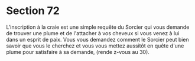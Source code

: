 # Section 72

L'inscription à la craie est une simple requête du Sorcier qui vous
demande de  trouver une plume et de l'attacher à vos cheveux si
vous venez à lui dans un esprit de paix. Vous vous demandez
comment le Sorcier peut bien savoir que vous le cherchez et vous
vous mettez aussitôt en quête d'une plume pour satisfaire à sa
demande, (rende z-vous au  30).